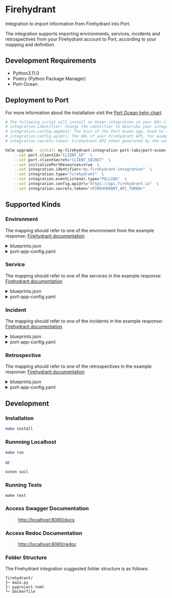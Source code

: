 # Firehydrant

Integration to import information from Firehydrant into Port.

The integration supports importing environments, services, incidents and retrospectives from your Firehydrant account to Port, according to your mapping and definition.

## Development Requirements

- Python3.11.0
- Poetry (Python Package Manager)
- Port-Ocean

## Deployment to Port

For more information about the installation visit the [Port Ocean helm chart](https://github.com/port-labs/helm-charts/tree/main/charts/port-ocean)

```bash
# The following script will install an Ocean integration in your K8s cluster using helm
# integration.identifier: Change the identifier to describe your integration
# integration.config.appHost: The host of the Port Ocean app. Used to set up the integration endpoint as the target for Webhooks created in Firehydrant
# integration.config.apiUrl: The URL of your Firehydrant API, for example: https://api.firehydrant.io
# integration.secrets.token: Firehydrant API token generated by the user

helm upgrade --install my-firehydrant-integration port-labs/port-ocean \
	--set port.clientId="CLIENT_ID"  \
	--set port.clientSecret="CLIENT_SECRET"  \
	--set initializePortResources=true  \
	--set integration.identifier="my-firehydrant-integration"  \
	--set integration.type="firehydrant"  \
	--set integration.eventListener.type="POLLING"  \
	--set integration.config.apiUrl="https://api.firehydrant.io"  \
	--set integration.secrets.token="<FIREHYDRANT_API_TOKEN>"
```

## Supported Kinds

### Environment

The mapping should refer to one of the environment from the example response: [Firehydrant documentation](https://developers.firehydrant.com/#/operations/getV1Environments)

<details>
<summary>blueprints.json</summary>

```json
{
	"identifier": "firehydrantEnvironment",
	"description": "This blueprint represents a firehydrant environment",
	"title": "FireHydrant Environment",
	"icon": "Firehydrant",
	"schema": {
		"properties": {
			"description": {
				"title": "Description",
				"type": "string"
			},
			"activeIncidents": {
				"title": "Active Incidents",
				"type": "number",
				"description": "Number of active incidents attached to this environment"
			},
			"createdAt": {
				"title": "Created At",
				"type": "string",
				"format": "date-time"
			},
			"updatedAt": {
				"title": "Updated At",
				"type": "string",
				"format": "date-time"
			}
		},
		"required": []
	},
	"mirrorProperties": {},
	"calculationProperties": {},
	"relations": {}
}
```

</details>
<details>
  <summary>port-app-config.yaml</summary>

```yaml
resources:
  - kind: environment
    selector:
      query: 'true'
    port:
      entity:
        mappings:
          blueprint: '"firehydrantEnvironment"'
          identifier: .id
          title: .name
          properties:
              description: .description
              activeIncidents: .active_incidents | length
              createdAt: .created_at
              updatedAt: .updated_at
```

</details>

### Service

The mapping should refer to one of the services in the example response: [Firehydrant documentation](https://developers.firehydrant.com/#/operations/getV1Services)

<details>
<summary>blueprints.json</summary>

```json
{
	"identifier": "firehydrantService",
	"description": "This blueprint represents a firehydrant service",
	"title": "FireHydrant Service",
	"icon": "Firehydrant",
	"schema": {
		"properties": {
			"description": {
				"title": "Description",
				"type": "string",
				"icon": "DefaultProperty"
			},
			"slug": {
				"title": "Slug",
				"type": "string",
				"icon": "DefaultProperty"
			},
			"links": {
				"title": "Links",
				"type": "array",
				"icon": "DefaultProperty"
			},
			"labels": {
				"icon": "DefaultProperty",
				"title": "Labels",
				"type": "object"
			},
			"owner": {
				"title": "Team",
				"type": "string",
				"icon": "DefaultProperty"
			},
			"createdAt": {
				"title": "Created At",
				"type": "string",
				"format": "date-time",
				"icon": "DefaultProperty"
			},
			"updatedAt": {
				"title": "Updated At",
				"type": "string",
				"format": "date-time",
				"icon": "DefaultProperty"
			},
			"activeIncidents": {
				"title": "Active Incidents",
				"type": "number",
				"description": "Number of active incidents attached to this service"
			},
			"meanTimeToAcknowledge": {
				"title": "Mean Time to Acknowledge",
				"type": "number"
			},
			"meanTimeToDetect": {
				"title": "Mean Time to Detection",
				"type": "number"
			},
			"meanTimeToMitigate": {
				"title": "Mean Time to Mitigation",
				"type": "number"
			},
			"meanTimeToResolve": {
				"title": "Mean Time to Resolution",
				"type": "number"
			}
		},
		"required": []
	},
	"mirrorProperties": {},
	"calculationProperties": {},
	"relations": {}
}
```

</details>
<details>
  <summary>port-app-config.yaml</summary>

```yaml
resources:
  - kind: service
    selector:
      query: 'true'
    port:
      entity:
        mappings:
          blueprint: '"firehydrantService"'
          identifier: .id
          title: .name
          properties:
              description: .description
              slug: .slug
              links: .links[].href_url
              labels: .labels
              owner: .owner.name
              activeIncidents: .active_incidents | length
              meanTimeToAcknowledge: .__incidentMetrics.time_to_acknowledge
              meanTimeToDetect: .__incidentMetrics.time_to_identify
              meanTimeToMitigate: .__incidentMetrics.time_to_mitigate
              meanTimeToResolve: .__incidentMetrics.time_to_resolve
              createdAt: .created_at
              updatedAt: .updated_at
```

</details>

### Incident

The mapping should refer to one of the incidents in the example response: [Firehydrant documentation](https://developers.firehydrant.com/#/operations/getV1Incidents)

<details>
<summary>blueprints.json</summary>

```json
{
	"identifier": "firehydrantIncident",
	"description": "This blueprint represents a firehydrant incident",
	"title": "FireHydrant Incident",
	"icon": "Firehydrant",
	"schema": {
		"properties": {
			"url": {
				"type": "string",
				"title": "Incident URL",
				"format": "url",
				"description": "the link to the incident"
			},
			"priority": {
				"title": "Priority",
				"type": "string",
				"enum": [
					"P1",
					"P2",
					"P3",
					"P4"
				],
				"enumColors": {
					"P1": "red",
					"P2": "red",
					"P3": "orange",
					"P4": "orange"
				}
			},
			"severity": {
				"title": "Severity",
				"type": "string"
			},
			"tags": {
				"title": "Tags",
				"type": "array"
			},
			"currentMilestone": {
				"type": "string",
				"title": "Current Milestone",
				"default": "started",
				"enum": [
					"started",
					"detected",
					"acknowledged",
					"investigating",
					"identified",
					"mitigated",
					"resolved",
					"postmortem_started",
					"postmortem_completed",
					"closed"
				],
				"enumColors": {
					"started": "red",
					"detected": "red",
					"acknowledged": "orange",
					"investigating": "yellow",
					"identified": "yellow",
					"mitigated": "green",
					"resolved": "green",
					"postmortem_started": "purple",
					"postmortem_completed": "blue",
					"closed": "green"
				}
			},
			"functionalities": {
				"title": "Functionalities Impacted",
				"type": "array"
			},
			"customerImpact": {
				"title": "Customers Impacted",
				"type": "string"
			},
			"createdBy": {
				"title": "Created By",
				"type": "string",
				"format": "user",
				"icon": "TwoUsers"
			},
			"createdAt": {
				"title": "Created At",
				"type": "string",
				"format": "date-time"
			},
			"description": {
				"title": "Description",
				"type": "string"
			},
			"commander": {
				"title": "Commander",
				"type": "string",
				"format": "user",
				"icon": "TwoUsers"
			}
		},
		"required": []
	},
	"mirrorProperties": {},
	"calculationProperties": {},
	"relations": {
		"environment": {
			"title": "Impacted Environments",
			"target": "firehydrantEnvironment",
			"required": false,
			"many": true
		},
		"service": {
			"title": "Impacted Services",
			"target": "firehydrantService",
			"required": false,
			"many": true
		}
	}
}
```

</details>
<details>
  <summary>port-app-config.yaml</summary>

```yaml
resources:
  - kind: incident
    selector:
      query: 'true'
    port:
      entity:
        mappings:
          blueprint: '"firehydrantIncident"'
          identifier: .id
          title: .name
          properties:
              url: .incident_url
              priority: .priority
              severity: .severity
              tags: .tag_list
              currentMilestone: .current_milestone
              functionalities: .functionalities[].name
              description: .description
              customerImpact: .customers_impacted
              commander: .role_assignments[] | select(.incident_role.name == "Commander") | .user.email
              createdBy: .created_by.email
              createdAt: .created_at
          relations:
            environment: .environments | map(.id)
            service: .services | map(.id)
```
</details>

### Retrospective

The mapping should refer to one of the retrospectives in the example response: [Firehydrant documentation](https://developers.firehydrant.com/#/operations/getV1PostMortemsReports)

<details>
<summary>blueprints.json</summary>

```json
{
	"identifier": "firehydrantRetrospective",
	"description": "This blueprint represents a service in our software catalog",
	"title": "FireHydrant Retrospective",
	"icon": "Firehydrant",
	"schema": {
		"properties": {
			"url": {
				"type": "string",
				"title": "Incident URL",
				"format": "url",
				"description": "the link to the incident",
				"icon": "DefaultProperty"
			},
			"tags": {
				"title": "Tags",
				"type": "array",
				"icon": "DefaultProperty"
			},
			"services": {
				"title": "Services Impacted",
				"type": "array",
				"icon": "DefaultProperty"
			},
			"environments": {
				"title": "Environments Impacted",
				"type": "array",
				"icon": "DefaultProperty"
			},
			"functionalities": {
				"title": "Functionalities Impacted",
				"type": "array",
				"icon": "DefaultProperty"
			},
			"createdBy": {
				"title": "Created By",
				"type": "string",
				"format": "user",
				"icon": "TwoUsers"
			},
			"createdAt": {
				"title": "Created At",
				"type": "string",
				"format": "date-time",
				"icon": "DefaultProperty"
			},
			"customerImpact": {
				"title": "Customer Impact",
				"type": "string",
				"icon": "DefaultProperty"
			},
			"commander": {
				"title": "Commander",
				"type": "string",
				"format": "user",
				"icon": "TwoUsers"
			},
			"resolvedAt": {
				"title": "Resolved At",
				"type": "string",
				"format": "date-time",
				"icon": "DefaultProperty"
			},
			"publishedAt": {
				"title": "Published At",
				"type": "string",
				"format": "date-time",
				"icon": "DefaultProperty"
			},
			"duration": {
				"icon": "DefaultProperty",
				"title": "Incident Duration (Minutes)",
				"type": "number"
			},
			"completedTasks": {
				"icon": "DefaultProperty",
				"title": "Tasks Completed",
				"type": "number"
			},
			"incompletedTasks": {
				"icon": "DefaultProperty",
				"title": "Tasks Not Completed",
				"type": "number"
			},
			"questions": {
				"title": "Retro Questions and Answers",
				"type": "array",
				"icon": "DefaultProperty"
			}
		},
		"required": []
	},
	"mirrorProperties": {},
	"calculationProperties": {},
	"relations": {
		"incident": {
			"title": "Incident",
			"target": "firehydrantIncident",
			"required": false,
			"many": false
		}
	}
}
```

</details>
<details>
  <summary>port-app-config.yaml</summary>

```yaml
resources:
  - kind: retrospective
    selector:
      query: '.incident.current_milestone == "postmortem_completed"'
    port:
      entity:
        mappings:
          blueprint: '"firehydrantRetrospective"'
          identifier: .id
          title: .name
          properties:
              url: .incident.incident_url
              tags: .tag_list
              services: .incident.services[].name
              environments: .incident.environments[].name
              functionalities: .incident.functionalities[].name
              description: .incident.description
              customerImpact: .incident.customers_impacted
              commander: .incident.role_assignments[] | select(.incident_role.name == "Commander") | .user.email
              createdBy: .incident.created_by.email
              resolvedAt: .incident.milestones[] | select(.type == "resolved") | .created_at
              createdAt: .incident.created_at
              publishedAt: .incident.milestones[] | select(.type == "postmortem_completed") | .created_at
              duration: .__enrichedData.duration
              completedTasks: .__enrichedData.tasks.completed
              incompletedTasks: .__enrichedData.tasks.incompleted
              questions: .__enrichedData.questions
          relations:
            incident: .incident.id
```
</details>

## Development

### Installation

```sh
make install
```

### Runnning Localhost

```sh
make run
```

or

```sh
ocean sail
```

### Running Tests

`make test`

### Access Swagger Documentation

> <http://localhost:8080/docs>

### Access Redoc Documentation

> <http://localhost:8080/redoc>

### Folder Structure

The Firehydrant integration suggested folder structure is as follows:

```
firehydrant/
├─ main.py
├─ pyproject.toml
└─ Dockerfile
```